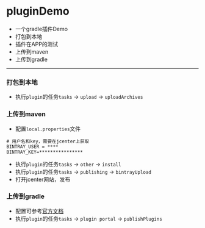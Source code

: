 # pluginDemo
- 一个gradle插件Demo
- 打包到本地
- 插件在APP的测试
- 上传到maven
- 上传到gradle

---
### 打包到本地
- 执行`plugin`的任务`tasks` -> `upload` -> `uploadArchives`
### 上传到maven
- 配置`local.properties`文件
```
# 用户名和key，需要在jcenter上获取
BINTRAY_USER = ****
BINTRAY_KEY=****************
```
- 执行`plugin`的任务`tasks` -> `other` -> `install`
- 执行`plugin`的任务`tasks` -> `publishing` -> `bintrayUpload`
- 打开jcenter网站，发布
### 上传到gradle
- 配置可参考[官方文档](https://plugins.gradle.org/docs/submit)
- 执行`plugin`的任务`tasks` -> `plugin portal` -> `publishPlugins`
